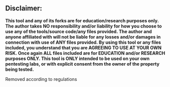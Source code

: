 ## Disclaimer:

**This tool and any of its forks are for education/research purposes only. The author takes NO responsibility and/or liability for how you choose to use any of the tools/source code/any files provided. The author and anyone affiliated with will not be liable for any losses and/or damages in connection with use of ANY files provided. By using this tool or any files included, you understand that you are AGREEING TO USE AT YOUR OWN RISK. Once again ALL files included are for EDUCATION and/or RESEARCH purposes ONLY. This tool is ONLY intended to be used on your own pentesting labs, or with explicit consent from the owner of the property being tested.**
 
 
 
Removed according to regulations

